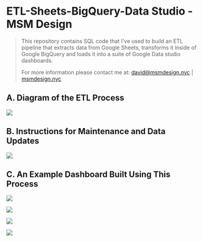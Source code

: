 # ETL-Sheets-BigQuery-Data Studio - MSM Design

>  This repository contains SQL code that I've used to build an ETL pipeline that extracts data from Google Sheets, transforms it inside of Google BigQuery and loads it into a suite of Google Data studio dashboards.
>
>  For more information please contact me at: david@msmdesign.nyc | [msmdesign.nyc](https://msmdesign.nyc/)



## A. Diagram of the ETL Process

![](https://github.com/davidwhitemsm/images-for-readme-documentation/blob/main/CREATE%20%60harlemlinksy2122.datasources.datasource%60_Page_2.png)





## B. Instructions for Maintenance and Data Updates

![](https://github.com/davidwhitemsm/images-for-readme-documentation/blob/main/CREATE%20%60harlemlinksy2122.datasources.datasource%60_Page_1.png)



## C. An Example Dashboard Built Using This Process

![](https://github.com/davidwhitemsm/images-for-readme-documentation/blob/main/eets-BigQuery-Data%20Studio-Mockup-pg1.jpg)

![](https://github.com/davidwhitemsm/images-for-readme-documentation/blob/main/eets-BigQuery-Data%20Studio-Mockup-pg2.jpg)

![](https://github.com/davidwhitemsm/images-for-readme-documentation/blob/main/eets-BigQuery-Data%20Studio-Mockup-pg3.jpg)

![](https://github.com/davidwhitemsm/images-for-readme-documentation/blob/main/eets-BigQuery-Data%20Studio-Mockup-pg4.jpg)
